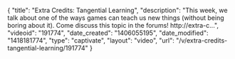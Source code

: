 {
    "title": "Extra Credits: Tangential Learning",
    "description": "This week, we talk about one of the ways games can teach us new things (without being boring about it). Come discuss this topic in the forums! http:\/\/extra-c...",
    "videoid": "191774",
    "date_created": "1406055195",
    "date_modified": "1418181774",
    "type": "captivate",
    "layout": "video",
    "url": "\/v\/extra-credits-tangential-learning\/191774"
}
